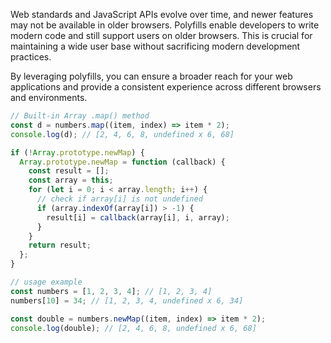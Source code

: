 Web standards and JavaScript APIs evolve over time, and newer features may not be available in older browsers. Polyfills enable developers to write modern code and still support users on older browsers. This is crucial for maintaining a wide user base without sacrificing modern development practices.

By leveraging polyfills, you can ensure a broader reach for your web applications and provide a consistent experience across different browsers and environments.

```js
// Built-in Array .map() method
const d = numbers.map((item, index) => item * 2);
console.log(d); // [2, 4, 6, 8, undefined x 6, 68]
```

```js
if (!Array.prototype.newMap) {
  Array.prototype.newMap = function (callback) {
    const result = [];
    const array = this;
    for (let i = 0; i < array.length; i++) {
      // check if array[i] is not undefined
      if (array.indexOf(array[i]) > -1) {
        result[i] = callback(array[i], i, array);
      }
    }
    return result;
  };
}

// usage example
const numbers = [1, 2, 3, 4]; // [1, 2, 3, 4]
numbers[10] = 34; // [1, 2, 3, 4, undefined x 6, 34]

const double = numbers.newMap((item, index) => item * 2);
console.log(double); // [2, 4, 6, 8, undefined x 6, 68]
```
